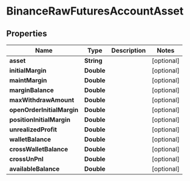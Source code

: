 # BinanceRawFuturesAccountAsset

## Properties
Name | Type | Description | Notes
------------ | ------------- | ------------- | -------------
**asset** | **String** |  |  [optional]
**initialMargin** | **Double** |  |  [optional]
**maintMargin** | **Double** |  |  [optional]
**marginBalance** | **Double** |  |  [optional]
**maxWithdrawAmount** | **Double** |  |  [optional]
**openOrderInitialMargin** | **Double** |  |  [optional]
**positionInitialMargin** | **Double** |  |  [optional]
**unrealizedProfit** | **Double** |  |  [optional]
**walletBalance** | **Double** |  |  [optional]
**crossWalletBalance** | **Double** |  |  [optional]
**crossUnPnl** | **Double** |  |  [optional]
**availableBalance** | **Double** |  |  [optional]
